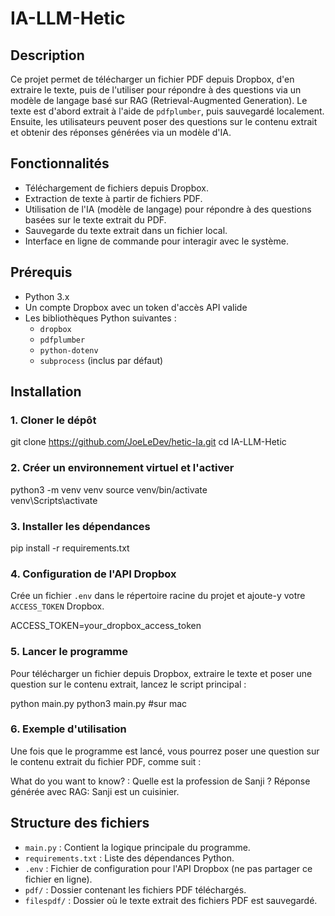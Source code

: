 
# IA-LLM-Hetic

## Description
Ce projet permet de télécharger un fichier PDF depuis Dropbox, d'en extraire le texte, puis de l'utiliser pour répondre à des questions via un modèle de langage basé sur RAG (Retrieval-Augmented Generation). Le texte est d'abord extrait à l'aide de `pdfplumber`, puis sauvegardé localement. Ensuite, les utilisateurs peuvent poser des questions sur le contenu extrait et obtenir des réponses générées via un modèle d'IA.

## Fonctionnalités
- Téléchargement de fichiers depuis Dropbox.
- Extraction de texte à partir de fichiers PDF.
- Utilisation de l'IA (modèle de langage) pour répondre à des questions basées sur le texte extrait du PDF.
- Sauvegarde du texte extrait dans un fichier local.
- Interface en ligne de commande pour interagir avec le système.

## Prérequis
- Python 3.x
- Un compte Dropbox avec un token d'accès API valide
- Les bibliothèques Python suivantes :
  - `dropbox`
  - `pdfplumber`
  - `python-dotenv`
  - `subprocess` (inclus par défaut)
  
## Installation

### 1. Cloner le dépôt

 
git clone https://github.com/JoeLeDev/hetic-Ia.git
cd IA-LLM-Hetic


### 2. Créer un environnement virtuel et l'activer


python3 -m venv venv
source venv/bin/activate  
venv\Scripts\activate   


### 3. Installer les dépendances


pip install -r requirements.txt


### 4. Configuration de l'API Dropbox

Crée un fichier `.env` dans le répertoire racine du projet et ajoute-y votre `ACCESS_TOKEN` Dropbox.

 
ACCESS_TOKEN=your_dropbox_access_token


### 5. Lancer le programme

Pour télécharger un fichier depuis Dropbox, extraire le texte et poser une question sur le contenu extrait, lancez le script principal :

 
python main.py
python3 main.py #sur mac



### 6. Exemple d'utilisation

Une fois que le programme est lancé, vous pourrez poser une question sur le contenu extrait du fichier PDF, comme suit :


What do you want to know? : Quelle est la profession de Sanji ?
Réponse générée avec RAG: Sanji est un cuisinier.


## Structure des fichiers
- `main.py` : Contient la logique principale du programme.
- `requirements.txt` : Liste des dépendances Python.
- `.env` : Fichier de configuration pour l'API Dropbox (ne pas partager ce fichier en ligne).
- `pdf/` : Dossier contenant les fichiers PDF téléchargés.
- `filespdf/` : Dossier où le texte extrait des fichiers PDF est sauvegardé.


